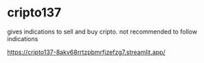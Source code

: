 # cripto137
gives indications to sell and buy cripto. not recommended to follow indications

https://cripto137-8akv68rrtzpbmrfjzefzg7.streamlit.app/